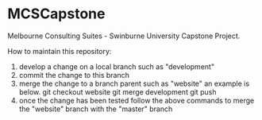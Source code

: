 # MCSCapstone
Melbourne Consulting Suites - Swinburne University Capstone Project. 

How to maintain this repository:
1. develop a change on a local branch such as "development"
2. commit the change to this branch
3. merge the change to a branch parent such as "website" an example is below.
  git checkout website
  git merge development
  git push
4. once the change has been tested follow the above commands to merge the "website" branch with the "master" branch
